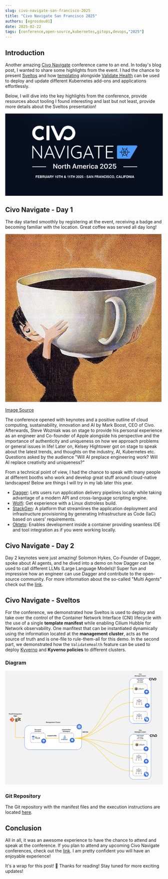 ```yaml
---
slug: civo-navigate-san-francisco-2025
title: "Civo Navigate San Francisco 2025"
authors: [egrosdou01]
date: 2025-02-22
tags: [conference,open-source,kubernetes,gitops,devops,"2025"]
---
```


## Introduction

Another amazing [Civo Navigate](https://www.civo.com/navigate/north-america/2025) conference came to an end. In today's blog post, I wanted to share some highlights from the event. I had the chance to present [Sveltos](https://github.com/projectsveltos) and how [templating](https://projectsveltos.github.io/sveltos/template/intro_template/) alongside [Validate Health](https://projectsveltos.github.io/sveltos/addons/clusterprofile/#specvalidatehealths) can be used to deploy and update different Kubernetes add-ons and applications effortlessly. 

Below, I will dive into the key highlights from the conference, provide resources about tooling I found interesting and last but not least, provide more details about the Sveltos presentation!

![title image reading "Civo Navigate San Francisco 2025"](civo_navigate_san_francisco_2025.jpg)
<!--truncate-->

## Civo Navigate - Day 1

The day started smoothly by registering at the event, receiving a badge and becoming familiar with the location. Great coffee was served all day long!

![title image reading "Coffee"](coffee.jpg)

[Image Source](https://imgflip.com/memegenerator/43713348/large-coffee)

The conference opened with keynotes and a positive outline of cloud computing, sustainability, innovation and AI by Mark Boost, CEO of Civo. Afterwards, Steve Wozniak was on stage to provide his personal experience as an engineer and Co-founder of Apple alongside his perspective and the importance of authenticity and uniqueness on how we approach problems or general issues in life! Later on, Kelsey Hightower got on stage to speak about the latest trends, and thoughts on the industry, AI, Kubernetes etc. Questions asked by the audience "Will AI preplace engineering work? Will AI replace creativity and uniqueness?"

From a technical point of view, I had the chance to speak with many people at different booths who work and develop great stuff around cloud-native landscapes! Below are things I will try in my lab later this year.

- [Dagger](https://github.com/dagger/dagger): Lets users run application delivery pipelines locally while taking advantage of a modern API and cross-language scripting engine.
- [Wolfi](https://github.com/wolfi-dev): Get experience with a Linux distroless build.
- [StackGen](https://docs.appcd.io/): A platform that streamlines the application deployment and infrastructure provisioning by generating Infrastructure as Code (IaC) based on users' requirements.
- [Okteto](https://github.com/okteto/okteto): Enables development inside a container providing seamless IDE and tool integration as if you were working locally.

## Civo Navigate - Day 2

Day 2 keynotes were just amazing! Solomon Hykes, Co-Founder of Dagger, spoke about AI agents, and he dived into a demo on how Dagger can be used to call different LLMs (Large Language Models)! Super fun and impressive how an engineer can use Dagger and contribute to the open-source community. For more information about the so-called "Multi Agents" check out the [link](https://www.youtube.com/watch?v=25Vgj6vLydE).

## Civo Navigate - Sveltos

For the conference, we demonstrated how Sveltos is used to deploy and take over the control of the Container Network Interface (CNI) lifecycle with the use of a single **template manifest** while enabling Cilium Hubble for Network observability. One manfitest that can be instantiated dynamically using the information located at the **management cluster**, acts as the source of truth and is one-file to rule-them-all for this demo. In the second part, we demonstrated how the `ValidateHealth` feature can be used to deploy [Kyverno](https://kyverno.io/) and **Kyverno policies** to different clusters.

### Diagram

![title image reading "Civo Navigate San Francisco 2025"](civo_navigate_san_francisco_sveltos.jpg)

### Git Repository

The Git repository with the manifest files and the execution instructions are located [here](https://github.com/egrosdou01/civo-navigate/tree/main/resources/civo_navigate_north_america_2025).

## Conclusion

All in all, it was an awesome experience to have the chance to attend and speak at the conference. If you plan to attend any upcoming Civo Navigate conferences, check out the [link](https://www.civo.com/navigate). I am pretty confident you will have an enjoyable experience!

It's a wrap for this post! 🎉 Thanks for reading! Stay tuned for more exciting updates!